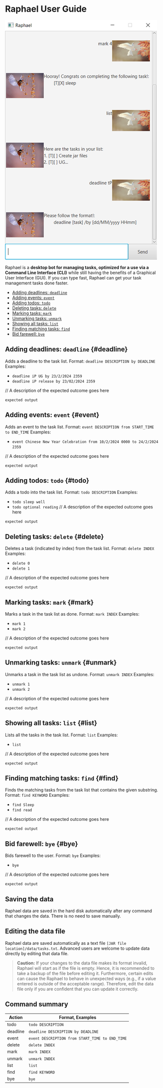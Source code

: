 # Raphael User Guide

![Raphael in action](Ui.png)

Raphael is a **desktop bot for managing tasks, optimized for a use via a Command Line Interface (CLI)** while still having the benefits of a Graphical User Interface (GUI). If you can type fast, Raphael can get your task management tasks done faster.
- [Adding deadlines: `deadline`](#deadline)
- [Adding events: `event`](#event)
- [Adding todos: `todo`](#todo)
- [Deleting tasks: `delete`](#delete)
- [Marking tasks: `mark`](#mark)
- [Unmarking tasks: `unmark`](#unmark)
- [Showing all tasks: `list`](#list)
- [Finding matching tasks: `find`](#find)
- [Bid farewell: `bye`](#bye)

## Adding deadlines: `deadline` {#deadline}
Adds a deadline to the task list.
Format: `deadline DESCRIPTION by DEADLINE`
Examples:
* `deadline iP UG by 23/2/2024 2359`
* `deadline iP release by 23/02/2024 2359`

// A description of the expected outcome goes here

```
expected output
```

## Adding events: `event` {#event}
Adds an event to the task list.
Format: `event DESCRIPTION from START_TIME to END_TIME`
Examples:
* `event Chinese New Year Celebration from 10/2/2024 0000 to 24/2/2024 2359`

// A description of the expected outcome goes here

```
expected output
```

## Adding todos: `todo` {#todo}
Adds a todo into the task list.
Format: `todo DESCRIPTION`
Examples:
* `todo sleep well`
* `todo optional reading`
// A description of the expected outcome goes here

```
expected output
```

## Deleting tasks: `delete` {#delete}
Deletes a task (indicated by index) from the task list.
Format: `delete INDEX`
Examples:
* `delete 0`
* `delete 1`

// A description of the expected outcome goes here

```
expected output
```

## Marking tasks: `mark` {#mark}
Marks a task in the task list as done.
Format: `mark INDEX`
Examples:
* `mark 1`
* `mark 2`

// A description of the expected outcome goes here

```
expected output
```

## Unmarking tasks: `unmark` {#unmark}
Unmarks a task in the task list as undone.
Format: `unmark INDEX`
Examples:
* `unmark 1`
* `unmark 2`

// A description of the expected outcome goes here

```
expected output
```

## Showing all tasks: `list` {#list}
Lists all the tasks in the task list.
Format: `list`
Examples:
* `list`

// A description of the expected outcome goes here

```
expected output
```

## Finding matching tasks: `find` {#find}
Finds the matching tasks from the task list that contains the given substring.
Format: `find KEYWORD`
Examples:
* `find Sleep`
* `find read`

// A description of the expected outcome goes here

```
expected output
```

## Bid farewell: `bye` {#bye}
Bids farewell to the user.
Format: `bye`
Examples:
* `bye`

// A description of the expected outcome goes here

```
expected output
```

## Saving the data
Raphael data are saved in the hard disk automatically after any command that changes the data. There is no need to save manually.

## Editing the data file
Raphael data are saved automatically as a text file `[JAR file location]/data/tasks.txt`. Advanced users are welcome to update data directly by editing that data file.

> **Caution:** If your changes to the data file makes its format invalid, Raphael will start as if the file is empty. Hence, it is recommended to take a backup of the file before editing it.
> Furthermore, certain edits can cause the Raphael to behave in unexpected ways (e.g., if a value entered is outside of the acceptable range). Therefore, edit the data file only if you are confident that you can update it correctly.

## Command summary
| Action | Format, Examples                                |
|--------|-------------------------------------------------|
| todo   | `todo DESCRIPTION`                              |
|deadline| `deadline DESCRIPTION by DEADLINE`              |
|event| `event DESCRIPTION from START_TIME to END_TIME` |
|delete| `delete INDEX`                                  |
|mark| `mark INDEX`                                    |
|unmark| `unmark INDEX`                                  |
|list| `list`                                          |
|find| `find KEYWORD`                                  |
|bye| `bye`                                            |
